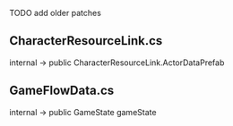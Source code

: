 TODO add older patches

## CharacterResourceLink.cs
internal -> public CharacterResourceLink.ActorDataPrefab

## GameFlowData.cs
internal -> public GameState gameState
